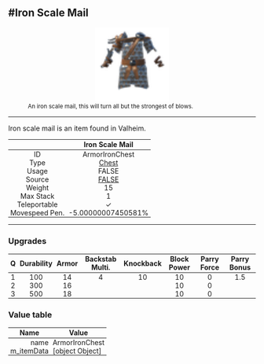 <meta property="og:title" content="Iron Scale Mail - MoreValheim" /><meta property="og:type" content="website" /><meta property="og:image" content="/assets/iron_scale_mail.png" /><meta property="og:description" content="Iron Scale Mail is an item found in Valheim." /><meta name="theme-color" content="#546D78"><meta name="twitter:card" content="summary_large_image">
#Iron Scale Mail
-------------
<style>img {width:20px;}.tb {width:150px;display: block;margin-left: auto;margin-right: auto;}</style>

<style>.md-typeset table:not([class]) th:not([align]) {min-width:unset!important;}</style>
<style>td{padding:0em 0.3em!important;text-align:center!important;border-left:.05rem solid var(--md-default-fg-color--lightest)}</style>

<style>th{padding:0.1em 0.3em!important;text-align:center!important;font-weight:bold}</style>

<style>pre{text-align:right!important}</style>
<style>table tr td:first-child {border-left: 0;};</style>

<figure><img src="/assets/iron_scale_mail.png" class="tb" /><figcaption><small>An iron scale mail, this will turn all but the strongest of blows.</small></figcaption></figure>

-------------

Iron scale mail is an item found in Valheim.

|        | Iron Scale Mail              |
| ----------- | ------------------------------------ |
| ID |ArmorIronChest
| Type | [Chest](../../types/chest)
| Usage | FALSE<br>
| Source | [FALSE](../../items/false)
| Weight | 15 |
| Max Stack | 1 |
| Teleportable | ✓
| Movespeed Pen. | -5.00000007450581%


-------------

### Upgrades
| Q | Durability | Armor | Backstab Multi. | Knockback | Block Power | Parry Force | Parry Bonus
| - | - | - | - | - | - | - | - 
1 | 100 | 14 | 4 | 10 | 10 | 0 | 1.5 | 
 | 2 | 300 | 16 |  |  | 10 | 0 |  | 
 | 3 | 500 | 18 |  |  | 10 | 0 |  | 


### Value table
| Name | Value
| - | - |
| <div style="text-align:right">name</div> | <div style="text-align:left">ArmorIronChest</div> | 
| <div style="text-align:right">m_itemData</div> | <div style="text-align:left">[object Object]</div> | 
